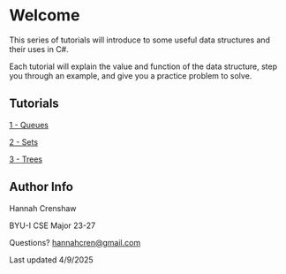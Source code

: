 # Welcome

This series of tutorials will introduce to some useful data structures and their uses in C#.

Each tutorial will explain the value and function of the data structure, step you through an example, and give you a practice problem to solve. 

## Tutorials

[1 - Queues](1-queues.md)

[2 - Sets](2-sets.md)

[3 - Trees](3-trees.md)

## Author Info

Hannah Crenshaw

BYU-I CSE Major 23-27

Questions? hannahcren@gmail.com

Last updated 4/9/2025